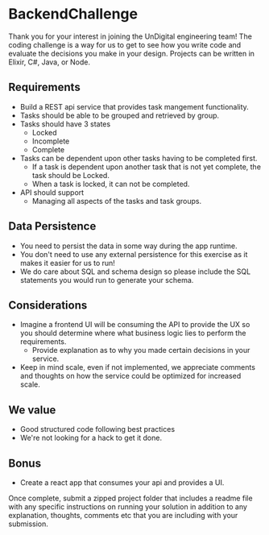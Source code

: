 # BackendChallenge

Thank you for your interest in joining the UnDigital engineering team!  The coding challenge is a way for us to get to see how you write code and evaluate the decisions you make in your design.  Projects can be written in Elixir, C#, Java, or Node.

## Requirements
* Build a REST api service that provides task mangement functionality.
* Tasks should be able to be grouped and retrieved by group.
* Tasks should have 3 states
  * Locked
  * Incomplete
  * Complete
* Tasks can be dependent upon other tasks having to be completed first.
  * If a task is dependent upon another task that is not yet complete, the task should be Locked.
  * When a task is locked, it can not be completed.
* API should support
  * Managing all aspects of the tasks and task groups.


## Data Persistence
* You need to persist the data in some way during the app runtime.
* You don't need to use any external persistence for this exercise as it makes it easier for us to run!
* We do care about SQL and schema design so please include the SQL statements you would run to generate your schema.


## Considerations
* Imagine a frontend UI will be consuming the API to provide the UX so you should determine where what business logic lies to perform the requirements.
  * Provide explanation as to why you made certain decisions in your service.
* Keep in mind scale, even if not implemented, we appreciate comments and thoughts on how the service could be optimized for increased scale.


## We value
* Good structured code following best practices
* We're not looking for a hack to get it done.

## Bonus
* Create a react app that consumes your api and provides a UI.

Once complete, submit a zipped project folder that includes a readme file with any specific instructions on running your solution in addition to any explanation, thoughts, comments etc that you are including with your submission.



